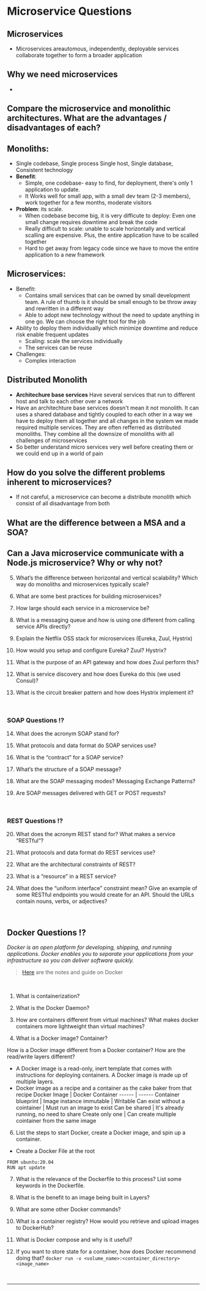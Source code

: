 

# Microservice Questions

## Microservices
- Microservices areautomous, independently, deployable services collaborate together to form a broader application

## Why we need microservices
- 

##  Compare the microservice and monolithic architectures. What are the advantages / disadvantages of each?
## Monoliths: 
- Single codebase, Single process Single host, Single database, Consistent technology
- **Benefit**: 
	- Simple, one codebase- easy to find, for deployment, there's only 1 application to update. 
	- It Works well for small app, with a small dev team (2-3 members), work together for a few months, moderate visitors
- **Problem**: its scale. 
	- When codebase become big, it is very difficute to deploy: Even one small change requires downtime and break the code
	- Really difficult to scale: unable to scale horizontally and vertical scalling are expensive. Plus, the entire application have to be scalled together
	- Hard to get away from legacy code since we have to move the entire application to a new framework
## Microservices:
- Benefit:
	- Contains small services that can be owned by small development team. A rule of thumb is it should be small enough to be throw away and rewritten in a different way
	- Able to adopt new technology without the need to update anything in one go. We can choose the right tool for the job
- Ability to deploy them individually which minimize downtime and reduce risk enable frequent updates
	- Scaling: scale the services individually
	- The services can be reuse
- Challenges:
	- Complex interaction 

## Distributed Monolith
- **Architechure base services** Have several services that run to different host and talk to each other over a network
- Have an architechture base services doesn't mean it not monolith. It can uses a shared database and tightly coupled to each other in a way we have to deploy them all together and all changes in the system we made required multiple services. They are often refferred as distributed monoliths. They combine all the downsize of monoliths with all challenges of microservices
- So better understand micro services very well before creating them or we could end up in a world of pain

##  How do you solve the different problems inherent to microservices?
- If not careful, a microservice can become a distribute monolith which consist of all disadvantage from both

##  What are the difference between a MSA and a SOA?

##  Can a Java microservice communicate with a Node.js microservice? Why or why not?

5.  What’s the difference between horizontal and vertical scalability? Which way do monoliths and microservices typically scale?

6.  What are some best practices for building microservices?

7.  How large should each service in a microservice be?

8.  What is a messaging queue and how is using one different from calling service APIs directly?

9.  Explain the Netflix OSS stack for microservices (Eureka, Zuul, Hystrix)

10.  How would you setup and configure Eureka? Zuul? Hystrix?

11.  What is the purpose of an API gateway and how does Zuul perform this?

12.  What is service discovery and how does Eureka do this (we used Consul)?

13.  What is the circuit breaker pattern and how does Hystrix implement it?
<br>

### SOAP Questions ⁉️

14.  What does the acronym SOAP stand for?

15.  What protocols and data format do SOAP services use?

16.  What is the “contract” for a SOAP service?

17.  What’s the structure of a SOAP message?

18.  What are the SOAP messaging modes? Messaging Exchange Patterns?

19.  Are SOAP messages delivered with GET or POST requests?
<br>
    
### REST Questions ⁉️

20.  What does the acronym REST stand for? What makes a service “RESTful”?  

21.  What protocols and data format do REST services use?  

22.  What are the architectural constraints of REST?  

23.  What is a “resource” in a REST service?  

24.  What does the “uniform interface” constraint mean? Give an example of some RESTful endpoints you would create for an API. Should the URLs contain nouns, verbs, or adjectives?    
<br>

## Docker Questions ⁉️
*Docker is an open platform for developing, shipping, and running applications. Docker enables you to separate your applications from your infrastructure so you can deliver software quickly.*

> [Here](https://github.com/210222-reston-java-msa/demos/blob/main/week6/docker.md) are the notes and guide on Docker
<br>

1.  What is containerization?
    
2.  What is the Docker Daemon?
    
3.  How are containers different from virtual machines? What makes docker containers more lightweight than virtual machines?
    
4.  What is a Docker image? Container?
    
  How is a Docker image different from a Docker container? How are the read/write layers different?
- A Docker image is a read-only, inert template that comes with instructions for deploying containers. A Docker image is made up of multiple layers.
-  Docker image as a recipe and a container as the cake baker from that recipe
Docker Image | Docker Container
------ | ------
Container blueprint | Image instance
immutable | Writable
Can exist without a cointainer | Must run an image to exist
Can be shared | It's already running, no need to share
Create only one | Can create multiple cointainer from the same image
    
6.  List the steps to start Docker, create a Docker image, and spin up a container.
- Create a Docker File at the root
```
FROM ubuntu:20.04
RUN apt update
```
    
7.  What is the relevance of the Dockerfile to this process? List some keywords in the Dockerfile.
    
8.  What is the benefit to an image being built in Layers?
    
9.  What are some other Docker commands?
    
10.  What is a container registry? How would you retrieve and upload images to DockerHub?
    
11.  What is Docker compose and why is it useful?
    
12.  If you want to store state for a container, how does Docker recommend doing that?
```docker run -v <volume_name>:<container_directory> <image_name>```


<br>

<hr>
  
<br>  

